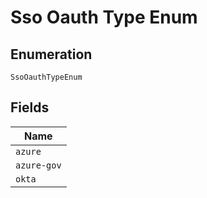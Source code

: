 
# Sso Oauth Type Enum

## Enumeration

`SsoOauthTypeEnum`

## Fields

| Name |
|  --- |
| `azure` |
| `azure-gov` |
| `okta` |

